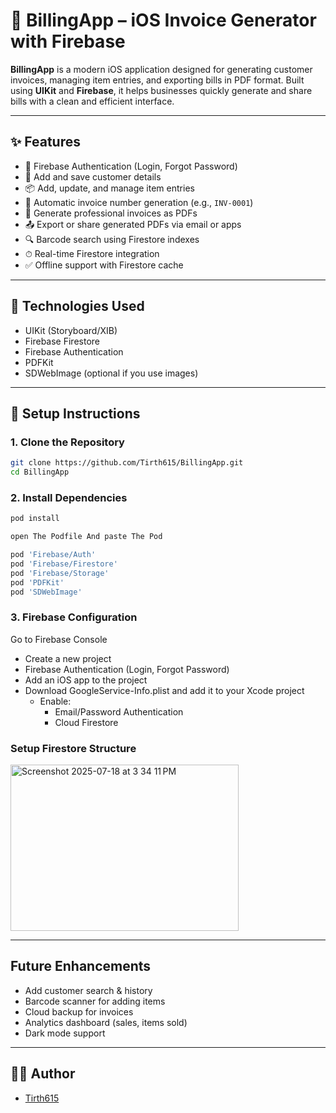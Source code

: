 # 🧾 BillingApp – iOS Invoice Generator with Firebase

**BillingApp** is a modern iOS application designed for generating customer invoices, managing item entries, and exporting bills in PDF format. Built using **UIKit** and **Firebase**, it helps businesses quickly generate and share bills with a clean and efficient interface.

---

## ✨ Features

- 🔐 Firebase Authentication (Login, Forgot Password)
- 👤 Add and save customer details
- 📦 Add, update, and manage item entries
- 🧮 Automatic invoice number generation (e.g., `INV-0001`)
- 🧾 Generate professional invoices as PDFs
- 📤 Export or share generated PDFs via email or apps
- 🔍 Barcode search using Firestore indexes
- ⏱ Real-time Firestore integration
- ✅ Offline support with Firestore cache

---

## 🧰 Technologies Used

- UIKit (Storyboard/XIB)
- Firebase Firestore
- Firebase Authentication
- PDFKit
- SDWebImage (optional if you use images)

---


## 🔧 Setup Instructions

### 1. Clone the Repository
```bash
git clone https://github.com/Tirth615/BillingApp.git
cd BillingApp
```

### 2. Install Dependencies
```bash
pod install
```
```bash
open The Podfile And paste The Pod

pod 'Firebase/Auth'
pod 'Firebase/Firestore'
pod 'Firebase/Storage'
pod 'PDFKit'
pod 'SDWebImage'
```
### 3. Firebase Configuration
Go to Firebase Console
- Create a new project
- Firebase Authentication (Login, Forgot Password)
- Add an iOS app to the project
- Download GoogleService-Info.plist and add it to your Xcode project
  - Enable:
    - Email/Password Authentication
    - Cloud Firestore

### Setup Firestore Structure
  <img width="365" height="266" alt="Screenshot 2025-07-18 at 3 34 11 PM" src="https://github.com/user-attachments/assets/ee9c4c8a-9002-4bfe-a9b8-8aeee391dcb4" />

---

## Future Enhancements
- Add customer search & history
- Barcode scanner for adding items
- Cloud backup for invoices
- Analytics dashboard (sales, items sold)
- Dark mode support

---

## 🙋‍♂️ Author

- [Tirth615](https://github.com/Tirth615)
